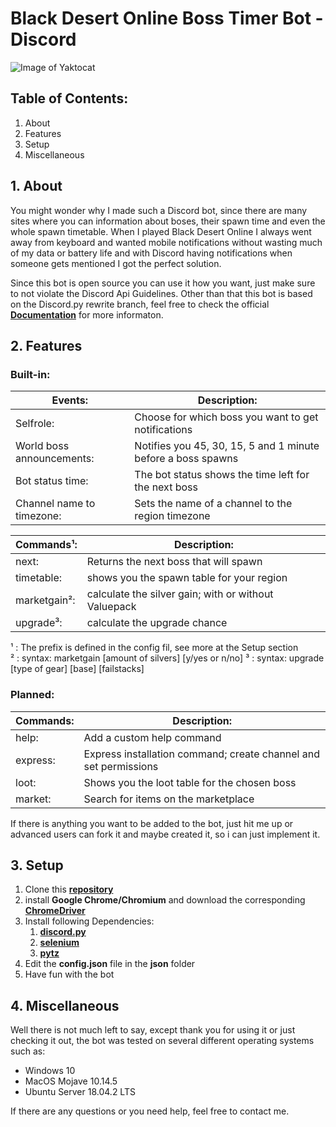 # Black Desert Online Boss Timer Bot - Discord
![Image of Yaktocat](https://b.catgirlsare.sexy/FuOZ.png)

## Table of Contents:
1. About
2. Features
3. Setup
4. Miscellaneous

## 1. About

You might wonder why I made such a Discord bot, since there are many sites where you can information about boses, their spawn time and even the whole spawn timetable. When I played Black Desert Online I always went away from keyboard and wanted mobile notifications without wasting much of my data or battery life and with Discord having notifications when someone gets mentioned I got the perfect solution.

Since this bot is open source you can use it how you want, just make sure to not violate the Discord Api Guidelines. Other than that this bot is based on the Discord.py rewrite branch, feel free to check the official [**Documentation**](https://discordpy.readthedocs.io/en/latest/api.html) for more informaton.

## 2. Features

### Built-in:

**Events:** | **Description:**
----------- | ----------------
Selfrole: | Choose for which boss you want to get notifications
World boss announcements: | Notifies you 45, 30, 15, 5 and 1 minute before a boss spawns
Bot status time: | The bot status shows the time left for the next boss
Channel name to timezone: | Sets the name of a channel to the region timezone 

**Commands¹:** | **Description:**
-------------- | ----------------
next: | Returns the next boss that will spawn
timetable: | shows you the spawn table for your region
marketgain²: | calculate the silver gain; with or without Valuepack 
upgrade³: | calculate the upgrade chance

¹ : The prefix is defined in the config fil, see more at the Setup section   
² : syntax: marketgain [amount of silvers] [y/yes or n/no]
³ : syntax: upgrade [type of gear] [base] [failstacks]
### Planned:

**Commands:** | **Description:**
------------- | ----------------
help: | Add a custom help command
express: | Express installation command; create channel and set permissions
loot: | Shows you the loot table for the chosen boss
market: | Search for items on the marketplace

If there is anything you want to be added to the bot, just hit me up or advanced users can fork it and maybe created it, so i can just implement it.

## 3. Setup

1. Clone this [**repository**](https://github.com/MikaPopp/BDO_Boss_Timer_Discord)
2. install **Google Chrome/Chromium** and download the corresponding [**ChromeDriver**](http://chromedriver.chromium.org/)
3. Install following Dependencies:
	1. [**discord.py**](https://pypi.org/project/discord.py/)
	2. [**selenium**](https://pypi.org/project/selenium/)
	3. [**pytz**](https://pypi.org/project/pytz/)
4. Edit the **config.json** file in the **json** folder
5. Have fun with the bot

## 4. Miscellaneous
Well there is not much left to say, except thank you for using it or just checking it out, the bot was tested on several different operating systems such as:
* Windows 10
* MacOS Mojave 10.14.5
* Ubuntu Server 18.04.2 LTS

If there are any questions or you need help, feel free to contact me. 

